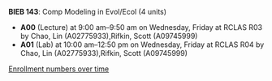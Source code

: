 **BIEB 143**: Comp Modeling in Evol/Ecol (4 units)

- **A00** (Lecture) at 9:00 am–9:50 am on Wednesday, Friday at RCLAS R03 by Chao, Lin (A02775933),Rifkin, Scott (A09745999)
- **A01** (Lab) at 10:00 am–12:50 pm on Wednesday, Friday at RCLAS R04 by Chao, Lin (A02775933),Rifkin, Scott (A09745999)

[Enrollment numbers over time](./BIEB143.tsv)
